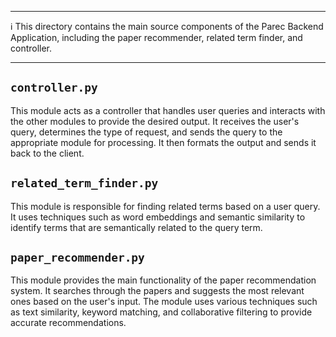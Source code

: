 ***
ℹ️ This directory contains the main source components of the Parec Backend Application, including the paper recommender, related term finder, and controller.
***

## `controller.py`

This module acts as a controller that handles user queries and interacts with the other modules to provide the desired output. It receives the user's query, determines the type of request, and sends the query to the appropriate module for processing. It then formats the output and sends it back to the client.

## `related_term_finder.py`

This module is responsible for finding related terms based on a user query. It uses techniques such as word embeddings and semantic similarity to identify terms that are semantically related to the query term.

## `paper_recommender.py`

This module provides the main functionality of the paper recommendation system. It searches through the papers and suggests the most relevant ones based on the user's input. The module uses various techniques such as text similarity, keyword matching, and collaborative filtering to provide accurate recommendations.

